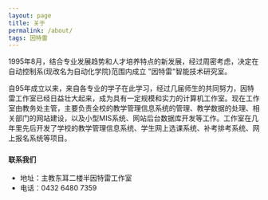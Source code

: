 ```yaml
---
layout: page
title: 关于
permalink: /about/
tags: 因特雷
---
```


1995年8月，结合专业发展趋势和人才培养特点的新发展，经过周密考虑，决定在自动控制系(现改名为自动化学院)范围内成立 "因特雷"智能技术研究室。

自95年成立以来，来自各专业的学子在此学习，经过几届师生的共同努力，因特雷工作室已经日益壮大起来，成为具有一定规模和实力的计算机工作室。现在工作室由教务处主管，主要负责全校的教学管理信息系统的管理、教学数据的处理、相关部门的网站建设，以及小型MIS系统、网站后台数据库开发等工作。工作室在几年里先后开发了学校的教学管理信息系统、学生网上选课系统、补考排考系统、网上报名系统等项目。

### `联系我们`

- 地址：主教东耳二楼半因特雷工作室
- 电话：0432 6480 7359
